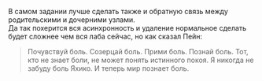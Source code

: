 В самом задании лучше сделать также и обратную связь между родительскими и дочерними узлами.      
Да так похерится вся асинхронность и удаление нормальное сделать будет сложнее чем вся лаба сейчас, но как сказал Пейн:
>Почувствуй боль. Созерцай боль. Прими боль. Познай боль. Тот, кто не знает боли, не может понять истинного покоя. Я никогда не забуду боль Яхико. И теперь мир познает боль.
